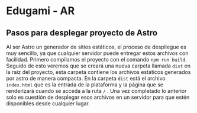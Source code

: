 # Edugami - AR

## Pasos para desplegar proyecto de Astro

Al ser Astro un generador de sitios estáticos, el proceso de despliegue es muy sencillo, ya que cualquier servidor puede entregar estos archivos con facilidad. Primero compilamos el proyecto con el comando `npm run build`. Seguido de esto veremos que se creará una nueva carpeta llamada `dist` en la raíz del proyecto, esta carpeta contiene los archivos estáticos generados por astro de manera compacta. En la carpeta `dist` está el archivo `index.html` que es la entrada de la plataforma y la página que se renderizará cuando se acceda a la ruta `/` . Una vez completado lo anterior solo es cuestión de desplegar esos archivos en un servidor para que estén disponibles desde cualquier lugar.